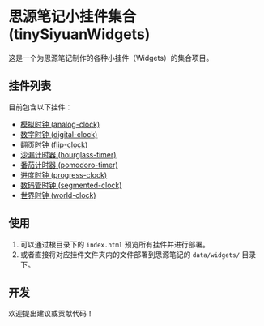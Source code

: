# 思源笔记小挂件集合 (tinySiyuanWidgets)

这是一个为思源笔记制作的各种小挂件（Widgets）的集合项目。

## 挂件列表

目前包含以下挂件：


*   [模拟时钟 (analog-clock)](./analog-clock/)
*   [数字时钟 (digital-clock)](./digital-clock/)
*   [翻页时钟 (flip-clock)](./flip-clock/)
*   [沙漏计时器 (hourglass-timer)](./hourglass-timer/)
*   [番茄计时器 (pomodoro-timer)](./pomodoro-timer/)
*   [进度时钟 (progress-clock)](./progress-clock/)
*   [数码管时钟 (segmented-clock)](./segmented-clock/)
*   [世界时钟 (world-clock)](./world-clock/)

## 使用

1.  可以通过根目录下的 `index.html` 预览所有挂件并进行部署。
2.  或者直接将对应挂件文件夹内的文件部署到思源笔记的 `data/widgets/` 目录下。

## 开发

欢迎提出建议或贡献代码！ 